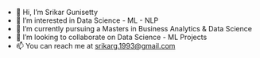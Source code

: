 - 👋 Hi, I’m Srikar Gunisetty
- 👀 I’m interested in Data Science - ML - NLP
- 🌱 I’m currently pursuing a Masters in Business Analytics & Data Science
- 💞️ I’m looking to collaborate on Data Science - ML Projects
- 📫 You can reach me at srikarg.1993@gmail.com

<!---
srikarg1993/srikarg1993 is a ✨ special ✨ repository because its `README.md` (this file) appears on your GitHub profile.
You can click the Preview link to take a look at your changes.
--->
